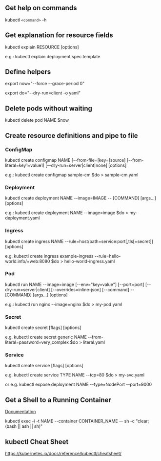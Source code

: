 ## Get help on commands
kubectl `<command>` -h

## Get explanation for resource fields
kubectl explain RESOURCE [options]

e.g.: kubectl explain deployment.spec.template

## Define helpers
export now="--force --grace-period 0"

export do="--dry-run=client -o yaml"

## Delete pods without waiting
kubectl delete pod NAME $now

## Create resource definitions and pipe to file

### ConfigMap
kubectl create configmap NAME [--from-file=[key=]source]
[--from-literal=key1=value1] [--dry-run=server|client|none] [options]

e.g.: kubectl create configmap sample-cm $do > sample-cm.yaml

### Deployment
kubectl create deployment NAME --image=IMAGE -- [COMMAND] [args...] [options]

e.g.: kubectl create deployment NAME --image=image $do > my-deployment.yaml

### Ingress
kubectl create ingress NAME --rule=host/path=service:port[,tls[=secret]]  [options]

e.g. kubectl create ingress example-ingress --rule=hello-world.info/=web:8080 $do > hello-world-ingress.yaml

### Pod
kubectl run NAME --image=image [--env="key=value"] [--port=port]
[--dry-run=server|client] [--overrides=inline-json] [--command] -- [COMMAND]
[args...] [options]

e.g.: kubectl run nginx --image=nginx $do > my-pod.yaml

### Secret
kubectl create secret [flags] [options]

e.g. kubectl create secret generic NAME --from-literal=password=very_complex $do > literal.yaml

### Service
kubectl create service [flags] [options]

e.g. kubectl create service TYPE NAME --tcp=80 $do > my-svc.yaml

or e.g. kubectl expose deployment NAME --type=NodePort --port=9000

## Get a Shell to a Running Container
[Documentation](https://kubernetes.io/docs/tasks/debug/debug-application/get-shell-running-container/)

kubectl exec -i -t NAME --container CONTAINER_NAME -- sh -c "clear; (bash || ash || sh)"

## kubectl Cheat Sheet
https://kubernetes.io/docs/reference/kubectl/cheatsheet/